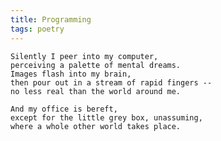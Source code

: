 ```yaml
---
title: Programming
tags: poetry
---
```


    Silently I peer into my computer,
    perceiving a palette of mental dreams.
    Images flash into my brain,
    then pour out in a stream of rapid fingers --
    no less real than the world around me.

    And my office is bereft,
    except for the little grey box, unassuming,
    where a whole other world takes place.


